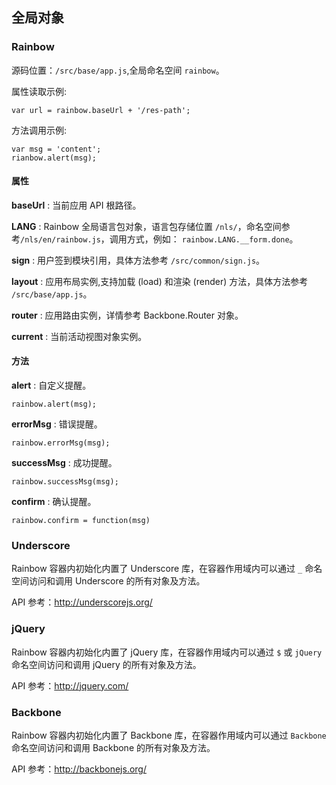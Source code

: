 ## 全局对象

### Rainbow

源码位置：```/src/base/app.js```,全局命名空间 ```rainbow```。

属性读取示例:
```
var url = rainbow.baseUrl + '/res-path';
```

方法调用示例:
```
var msg = 'content';
rianbow.alert(msg);
```

#### 属性

**baseUrl** : 当前应用 API 根路径。

**LANG** : Rainbow 全局语言包对象，语言包存储位置 ```/nls/```，命名空间参考```/nls/en/rainbow.js```，调用方式，例如： ```rainbow.LANG.__form.done```。

**sign** : 用户签到模块引用，具体方法参考 ```/src/common/sign.js```。

**layout** : 应用布局实例,支持加载 (load) 和渲染 (render) 方法，具体方法参考 ```/src/base/app.js```。

**router** : 应用路由实例，详情参考 Backbone.Router 对象。

**current** : 当前活动视图对象实例。

#### 方法

**alert** : 自定义提醒。

```
rainbow.alert(msg);
```

**errorMsg** : 错误提醒。

```
rainbow.errorMsg(msg);
```

**successMsg** : 成功提醒。

```
rainbow.successMsg(msg);
```

**confirm** : 确认提醒。

```
rainbow.confirm = function(msg)
```


### Underscore

Rainbow 容器内初始化内置了 Underscore 库，在容器作用域内可以通过 ```_``` 命名空间访问和调用 Underscore 的所有对象及方法。

API 参考：http://underscorejs.org/

### jQuery

Rainbow 容器内初始化内置了 jQuery 库，在容器作用域内可以通过 ```$``` 或 ```jQuery``` 命名空间访问和调用 jQuery 的所有对象及方法。

API 参考：http://jquery.com/

### Backbone

Rainbow 容器内初始化内置了 Backbone 库，在容器作用域内可以通过 ```Backbone``` 命名空间访问和调用 Backbone 的所有对象及方法。

API 参考：http://backbonejs.org/